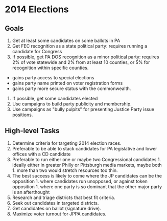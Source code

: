 # 2014 Elections
## Goals
1. Get at least some candidates on some ballots in PA
1. Get FEC recognition as a state political party: requires running a candidate for Congress
1. If possible, get PA DOS recognition as a minor political party: requires 2% of vote statewide and 2% from at least 10 counties, or 5% for recognition within specific counties. 
  * gains party access to special elections
  * gains party name printed on voter registration forms
  * gains party more secure status with the commonwealth. 
1. If possible, get some candidates elected
1. Use campaigns to build party publicity and membership.
1. Use campaigns as "bully pulpits" for presenting Justice Party issue positions. 

## High-level Tasks
1. Determine criteria for targeting 2014 election races.
  1. Preferable to be able to stack candidates for PA legislative and lower offices with a CD candidate
  1. Preferable to run either one or maybe two Congressional candidates
    1. ideally either in greater Philly or Pittsburgh media markets, maybe both
    1. more than two would stretch resources too thin. 
  1. The best success is likely to come where the JP candidates can be the opposition
    1. where candidates run unopposed, or against token opposition
    1. where one party is so dominant that the other major party is an afterthought
1. Research and triage districts that best fit criteria. 
1. Seek out candidates in targeted districts. 
1. Get candidates on ballot (signature drive).
1. Maximize voter turnout for JPPA candidates.  
